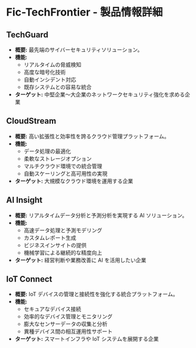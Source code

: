 # Fic-TechFrontier - 製品情報詳細

## TechGuard

- **概要:** 最先端のサイバーセキュリティソリューション。
- **機能:**
  - リアルタイムの脅威検知
  - 高度な暗号化技術
  - 自動インシデント対応
  - 既存システムとの容易な統合
- **ターゲット:** 中堅企業～大企業のネットワークセキュリティ強化を求める企業

## CloudStream

- **概要:** 高い拡張性と効率性を誇るクラウド管理プラットフォーム。
- **機能:**
  - データ処理の最適化
  - 柔軟なストレージオプション
  - マルチクラウド環境での統合管理
  - 自動スケーリングと高可用性の実現
- **ターゲット:** 大規模なクラウド環境を運用する企業

## AI Insight

- **概要:** リアルタイムデータ分析と予測分析を実現する AI ソリューション。
- **機能:**
  - 高速データ処理と予測モデリング
  - カスタムレポート生成
  - ビジネスインサイトの提供
  - 機械学習による継続的な精度向上
- **ターゲット:** 経営判断や業務改善に AI を活用したい企業

## IoT Connect

- **概要:** IoT デバイスの管理と接続性を強化する統合プラットフォーム。
- **機能:**
  - セキュアなデバイス接続
  - 効率的なデバイス管理とモニタリング
  - 膨大なセンサーデータの収集と分析
  - 異種デバイス間の相互運用性サポート
- **ターゲット:** スマートインフラや IoT システムを展開する企業

